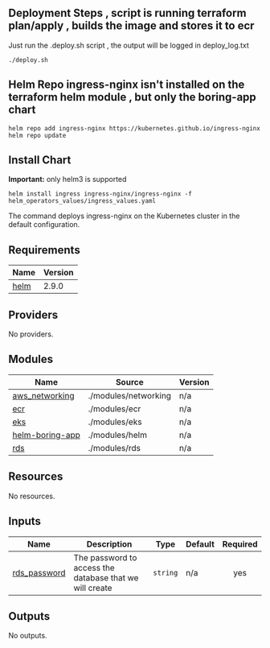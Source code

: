 ## Deployment Steps , script is running terraform plan/apply , builds the image and stores it to ecr
Just run the  .deploy.sh script , the output will be logged in deploy_log.txt

```console
./deploy.sh
```

## Helm Repo ingress-nginx isn't installed on the terraform helm module , but only the boring-app chart

```console
helm repo add ingress-nginx https://kubernetes.github.io/ingress-nginx
helm repo update
```

## Install Chart

**Important:** only helm3 is supported

```console
helm install ingress ingress-nginx/ingress-nginx -f helm_operators_values/ingress_values.yaml
```
The command deploys ingress-nginx on the Kubernetes cluster in the default configuration.


<!-- BEGIN_TF_DOCS -->
## Requirements

| Name | Version |
|------|---------|
| <a name="requirement_helm"></a> [helm](#requirement\_helm) | 2.9.0 |

## Providers

No providers.

## Modules

| Name | Source | Version |
|------|--------|---------|
| <a name="module_aws_networking"></a> [aws\_networking](#module\_aws\_networking) | ./modules/networking | n/a |
| <a name="module_ecr"></a> [ecr](#module\_ecr) | ./modules/ecr | n/a |
| <a name="module_eks"></a> [eks](#module\_eks) | ./modules/eks | n/a |
| <a name="module_helm-boring-app"></a> [helm-boring-app](#module\_helm-boring-app) | ./modules/helm | n/a |
| <a name="module_rds"></a> [rds](#module\_rds) | ./modules/rds | n/a |

## Resources

No resources.

## Inputs

| Name | Description | Type | Default | Required |
|------|-------------|------|---------|:--------:|
| <a name="input_rds_password"></a> [rds\_password](#input\_rds\_password) | The password to access the database that we will create | `string` | n/a | yes |

## Outputs

No outputs.
<!-- END_TF_DOCS -->
